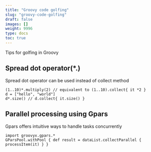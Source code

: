 ```yaml
---
title: "Groovy code golfing"
slug: "groovy-code-golfing"
draft: false
images: []
weight: 9996
type: docs
toc: true
---
```


Tips for golfing in Groovy

## Spread dot operator(*.)
Spread dot operator can be used instead of collect method

    (1..10)*.multiply(2) // equivalent to (1..10).collect{ it *2 }
    d = ["hello", "world"]
    d*.size() // d.collect{ it.size() }

## Parallel processing using Gpars
Gpars offers intuitive ways to handle tasks concurrently

    import groovyx.gpars.*
    GParsPool.withPool { def result = dataList.collectParallel { processItem(it) } }

